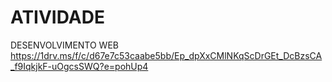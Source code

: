 # ATIVIDADE
DESENVOLVIMENTO WEB
https://1drv.ms/f/c/d67e7c53caabe5bb/Ep_dpXxCMlNKqScDrGEt_DcBzsCA_f9IqkjkF-uOgcsSWQ?e=pohUp4
